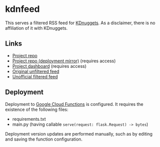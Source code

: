 # kdnfeed
This serves a filtered RSS feed for [KDnuggets](https://www.kdnuggets.com/).
As a disclaimer, there is no affiliation of it with KDnuggets.

## Links
* [Project repo](https://github.com/impredicative/kdnfeed)
* [Project repo (deployment mirror)](https://source.cloud.google.com/kdnfeed/github_impredicative_kdnfeed) (requires access)
* [Project dashboard](https://console.cloud.google.com/functions/details/us-east1/kdnfeed?project=kdnfeed) (requires access)
* [Original unfiltered feed](https://www.kdnuggets.com/feed)
* [Unofficial filtered feed](https://us-east1-kdnfeed.cloudfunctions.net/kdnfeed)

## Deployment
Deployment to [Google Cloud Functions](https://console.cloud.google.com/functions/) is configured.
It requires the existence of the following files:
* requirements.txt
* main.py (having callable `serve(request: flask.Request) -> bytes`)

Deployment version updates are performed manually, such as by editing and saving the function configuration.
